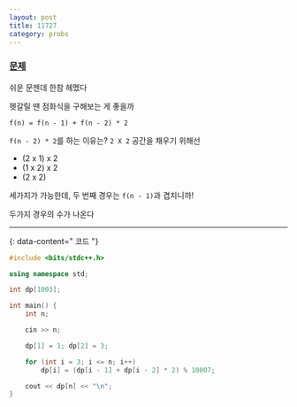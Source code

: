 ```yaml
---
layout: post
title: 11727
category: probs
---
```


### [문제](https://www.acmicpc.net/problem/11727)

쉬운 문젠데 한참 헤멨다

헷갈릴 땐 점화식을 구해보는 게 좋을까

`f(n) = f(n - 1) + f(n - 2) * 2`

`f(n - 2) * 2`를 하는 이유는? `2 X 2` 공간을 채우기 위해선 

- (2 x 1) x 2 
- (1 x 2) x 2
- (2 x 2)

세가지가 가능한데, 두 번째 경우는 `f(n - 1)`과 겹치니까! 

두가지 경우의 수가 나온다

---
{: data-content=" 코드 "}

```c++
#include <bits/stdc++.h>

using namespace std;

int dp[1003];

int main() {
	int n;

	cin >> n;

	dp[1] = 1; dp[2] = 3;	

	for (int i = 3; i <= n; i++)
		dp[i] = (dp[i - 1] + dp[i - 2] * 2) % 10007;

	cout << dp[n] << "\n";
}
```
